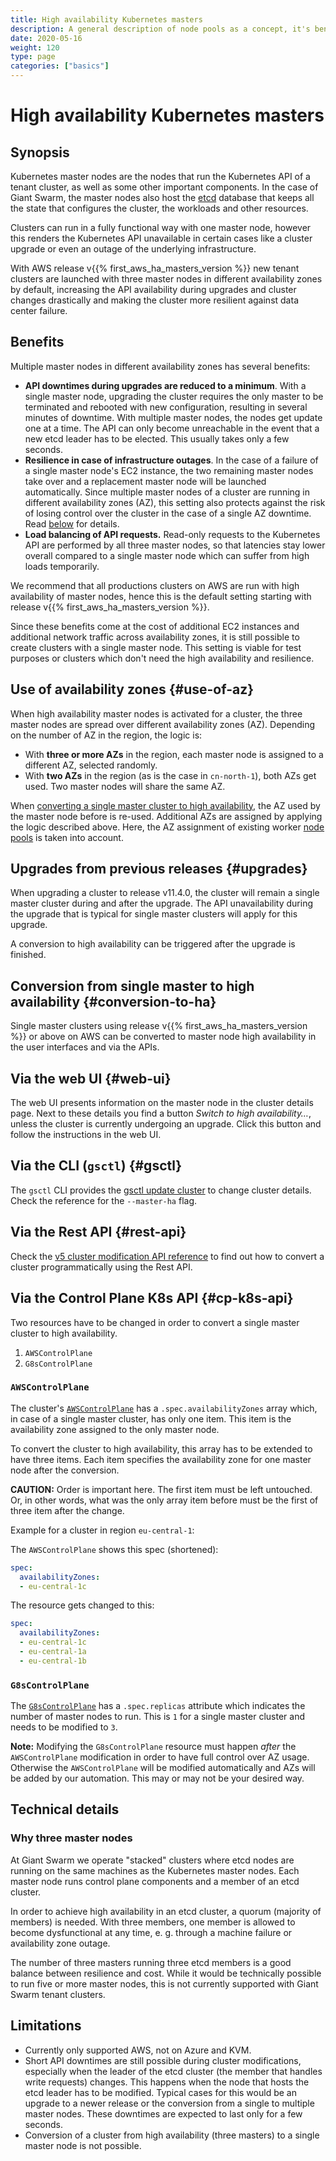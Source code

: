 ```yaml
---
title: High availability Kubernetes masters
description: A general description of node pools as a concept, it's benefits, and some details you should be aware of.
date: 2020-05-16
weight: 120
type: page
categories: ["basics"]
---
```


# High availability Kubernetes masters

## Synopsis

Kubernetes master nodes are the nodes that run the Kubernetes API of a tenant cluster,
as well as some other important components. In the case of Giant Swarm, the master nodes
also host the [etcd](https://etcd.io/) database that keeps all the state that configures
the cluster, the workloads and other resources.

Clusters can run in a fully functional way with one master node, however this renders the
Kubernetes API unavailable in certain cases like a cluster upgrade or even an outage of
the underlying infrastructure.

With AWS release v{{% first_aws_ha_masters_version %}} new tenant clusters are launched
with three master nodes in different availability zones by default, increasing the API
availability during upgrades and cluster changes drastically and making the cluster more
resilient against data center failure.

## Benefits

Multiple master nodes in different availability zones has several benefits:

- **API downtimes during upgrades are reduced to a minimum**. With a single master node,
  upgrading the cluster requires the only master to be terminated and rebooted with new
  configuration, resulting in several minutes of downtime. With multiple master nodes,
  the nodes get update one at a time. The API can only become unreachable in the event
  that a new etcd leader has to be elected. This usually takes only a few seconds.
- **Resilience in case of infrastructure outages**. In the case of a failure of a single
  master node's EC2 instance, the two remaining master nodes take over and a replacement
  master node will be launched automatically. Since multiple master nodes of a cluster
  are running in different availability zones (AZ), this setting also protects against
  the risk of losing control over the cluster in the case of a single AZ downtime. Read
  [below](#use-of-az) for details.
- **Load balancing of API requests.** Read-only requests to the Kubernetes API are performed
  by all three master nodes, so that latencies stay lower overall compared to a single master
  node which can suffer from high loads temporarily.

We recommend that all productions clusters on AWS are run with high
availability of master nodes, hence this is the default setting starting with
release v{{% first_aws_ha_masters_version %}}.

Since these benefits come at the cost of additional EC2 instances and
additional network traffic across availability zones, it is still possible to
create clusters with a single master node. This setting is viable for test
purposes or clusters which don't need the high availability and resilience.

## Use of availability zones {#use-of-az}

When high availability master nodes is activated for a cluster, the three
master nodes are spread over different availability zones (AZ). Depending on
the number of AZ in the region, the logic is:

- With **three or more AZs** in the region, each master node is assigned to a different AZ, selected randomly.
- With **two AZs** in the region (as is the case in `cn-north-1`), both AZs get used. Two master nodes will share the same AZ.

When [converting a single master cluster to high availability](#conversion-to-ha),
the AZ used by the master node before is re-used. Additional AZs are assigned
by applying the logic described above. Here, the AZ assignment of existing
worker [node pools](/basic/nodepools/) is taken into account.

## Upgrades from previous releases {#upgrades}

When upgrading a cluster to release v11.4.0, the cluster will remain a single
master cluster during and after the upgrade. The API unavailability during the
upgrade that is typical for single master clusters will apply for this upgrade.

A conversion to high availability can be triggered after the upgrade is
finished.

## Conversion from single master to high availability {#conversion-to-ha}

Single master clusters using release v{{% first_aws_ha_masters_version %}} or
above on AWS can be converted to master node high availability in the user
interfaces and via the APIs.

## Via the web UI {#web-ui}

The web UI presents information on the master node in the cluster details page.
Next to these details you find a button _Switch to high availability…_, unless
the cluster is currently undergoing an upgrade. Click this button and follow
the instructions in the web UI.

## Via the CLI (`gsctl`) {#gsctl}

The `gsctl` CLI provides the [gsctl update cluster](/reference/gsctl/update-cluster/) to change cluster details. Check the reference for the `--master-ha` flag.

## Via the Rest API {#rest-api}

Check the [v5 cluster modification API reference](/api/#operation/modifyClusterV5) to find out how to convert a cluster programmatically using the Rest API.

## Via the Control Plane K8s API {#cp-k8s-api}

Two resources have to be changed in order to convert a single master cluster
to high availability.

1. `AWSControlPlane`
2. `G8sControlPlane`

### `AWSControlPlane`

The cluster's [`AWSControlPlane`](/reference/cp-k8s-api/awscontrolplanes.infrastructure.giantswarm.io/)
has a `.spec.availabilityZones` array which, in case of a single master
cluster, has only one item. This item is the availability zone assigned to the
only master node.

To convert the cluster to high availability, this array has to be extended
to have three items. Each item specifies the availability zone for one master
node after the conversion.

**CAUTION:** Order is important here. The first item must be left untouched. Or, in other words, what was the only array item before must be the first of three item after the change.

Example for a cluster in region `eu-central-1`:

The `AWSControlPlane` shows this spec (shortened):

```yaml
spec:
  availabilityZones:
  - eu-central-1c
```

The resource gets changed to this:

```yaml
spec:
  availabilityZones:
  - eu-central-1c
  - eu-central-1a
  - eu-central-1b
```

### `G8sControlPlane`

The [`G8sControlPlane`](/reference/cp-k8s-api/g8scontrolplanes.infrastructure.giantswarm.io/)
has a `.spec.replicas` attribute which indicates the number of master nodes to
run. This is `1` for a single master cluster and needs to be modified to `3`.

**Note:** Modifying the `G8sControlPlane` resource must happen _after_ the `AWSControlPlane`
modification in order to have full control over AZ usage. Otherwise the `AWSControlPlane` will
be modified automatically and AZs will be added by our automation. This may or may not
be your desired way.

## Technical details

### Why three master nodes

At Giant Swarm we operate "stacked" clusters where etcd nodes are running on the same machines
as the Kubernetes master nodes. Each master node runs control plane components and a member of
an etcd cluster.

In order to achieve high availability in an etcd cluster, a quorum (majority of members) is
needed. With three members, one member is allowed to become dysfunctional at any time, e. g.
through a machine failure or availability zone outage.

The number of three masters running three etcd members is a good balance between resilience
and cost. While it would be technically possible to run five or more master nodes, this
is not currently supported with Giant Swarm tenant clusters.

## Limitations

- Currently only supported AWS, not on Azure and KVM.
- Short API downtimes are still possible during cluster modifications, especially when the leader of the
  etcd cluster (the member that handles write requests) changes. This happens when the node that
  hosts the etcd leader has to be modified. Typical cases for this would be an upgrade to a newer
  release or the conversion from a single to multiple master nodes. These downtimes are expected to
  last only for a few seconds.
- Conversion of a cluster from high availability (three masters) to a single master node is not
  possible.
